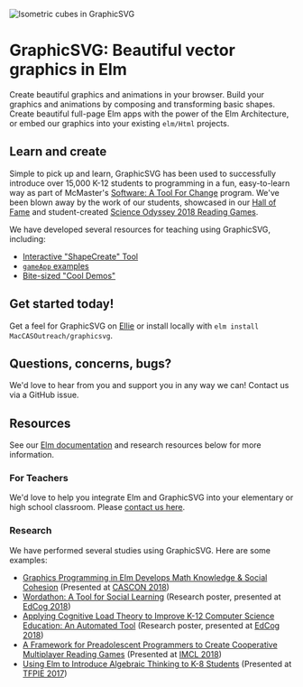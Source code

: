 ![Isometric cubes in GraphicSVG](https://cschank.github.io/Cubes.svg "Logo Title Text 1")
# GraphicSVG: Beautiful vector graphics in Elm
Create beautiful graphics and animations in your browser. Build your graphics and animations by composing 
and transforming basic shapes. Create beautiful full-page Elm apps with the power of the Elm Architecture, 
or embed our graphics into your existing `elm/Html` projects.

## Learn and create
Simple to pick up and learn, GraphicSVG has been used to successfully introduce over 15,000 K-12 students to
programming in a fun, easy-to-learn way as part of McMaster's [Software: A Tool For Change](http://outreach.mcmaster.ca 
"Outreach Homepage") program. We've been blown away by the work of our students, showcased in our [Hall of Fame](http://outreach.mcmaster.ca/showcase.html) and student-created [Science Odyssey 2018 Reading Games](http://www.cas.mcmaster.ca/~anand/SciOdy2018.html).

We have developed several resources for teaching using GraphicSVG, including:
- [Interactive "ShapeCreate" Tool](http://www.cas.mcmaster.ca/~anand/ShapeCreate2.html)
- [`gameApp` examples](http://www.cas.mcmaster.ca/~anand/examples/)
- [Bite-sized "Cool Demos"](http://www.cas.mcmaster.ca/~anand/CoolDemos/)

## Get started today!
Get a feel for GraphicSVG on [Ellie](https://ellie-app.com/3PykbNFSQPfa1) or 
install locally with `elm install MacCASOutreach/graphicsvg`.

## Questions, concerns, bugs?
We'd love to hear from you and support you in any way we can! Contact us via a GitHub issue.

## Resources
See our [Elm documentation](http://package.elm-lang.org/packages/MacCASOutreach/graphicsvg/latest/GraphicSVG) and research resources below for more information.

### For Teachers
We'd love to help you integrate Elm and GraphicSVG into your elementary or high school classroom. Please [contact us here](mailto:anandc@mcmaster.ca).

### Research
We have performed several studies using GraphicSVG. Here are some examples:
- [Graphics Programming in Elm Develops Math Knowledge & Social Cohesion](https://www.researchgate.net/publication/328518021_Graphics_Programming_in_Elm_Develops_Math_Knowledge_Social_Cohesion) (Presented at [CASCON 2018](https://www-01.ibm.com/ibm/cas/cascon/))
- [Wordathon: A Tool for Social Learning](https://www.researchgate.net/publication/326631727_Wordathon_A_Tool_for_Social_Learning) (Research poster, presented at [EdCog 2018](http://www.edcogmcmaster.ca/))
- [Applying Cognitive Load Theory to Improve K-12 Computer Science Education: An Automated Tool](https://www.researchgate.net/publication/326631504_Applying_Cognitive_Load_Theory_to_Improve_K-12_Computer_Science_Education_An_Automated_Tool) (Research poster, presented at [EdCog 2018](http://www.edcogmcmaster.ca/))
- [A Framework for Preadolescent Programmers to Create Cooperative Multiplayer Reading Games](https://www.researchgate.net/publication/328517973_AAM_A_Framework_for_Preadolescent_Programmers_to_Create_Cooperative_Multiplayer_Reading_Games) (Presented at [IMCL 2018](http://www.imcl-conference.org/current/))
- [Using Elm to Introduce Algebraic Thinking to K-8 Students](https://www.researchgate.net/publication/325092849_Using_Elm_to_Introduce_Algebraic_Thinking_to_K-8_Students) (Presented at [TFPIE 2017](https://www.cs.kent.ac.uk/people/staff/sjt/TFPIE2017/TFPIE_2017/Home.html))
